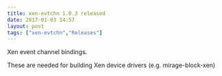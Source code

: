 ```yaml
---
title: xen-evtchn 1.0.3 released
date: 2017-01-03 14:57
layout: post
tags: ["xen-evtchn","Releases"]
---
```


Xen event channel bindings.


These are needed for building Xen device drivers (e.g. mirage-block-xen)
